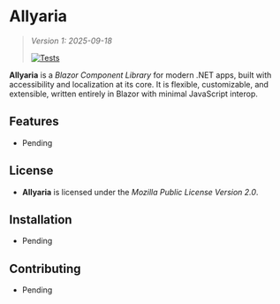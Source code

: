 # Allyaria

> *Version 1: 2025-09-18*
> 
> [![Tests](https://github.com/ja-sanborn/allyaria/actions/workflows/tests.yml/badge.svg?branch=main)](https://github.com/ja-sanborn/allyaria/actions/workflows/tests.yml)

**Allyaria** is a *Blazor Component Library* for modern .NET apps, built with accessibility and localization at its
core. It is flexible, customizable, and extensible, written entirely in Blazor with minimal JavaScript interop.

## Features

* Pending

## License

* **Allyaria** is licensed under the *Mozilla Public License Version 2.0*.

## Installation

* Pending

## Contributing

* Pending
